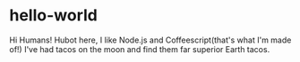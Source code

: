 # hello-world

Hi Humans!
Hubot here, I like Node.js and Coffeescript(that's what I'm made of!)
I've had tacos on the moon and find them far superior Earth tacos.
